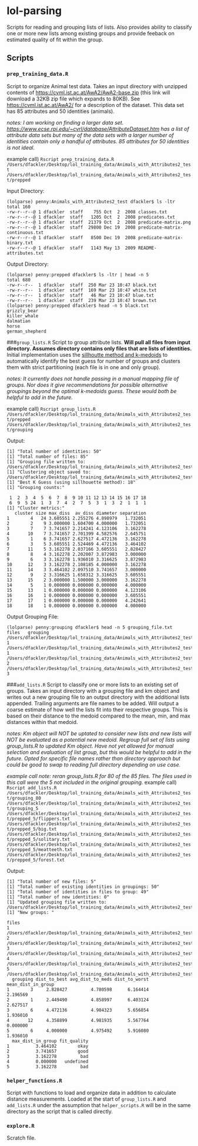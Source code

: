 # lol-parsing
Scripts for reading and grouping lists of lists. Also provides ability to classify one or more new lists among existing groups and provide feeback on estimated quality of fit within the group.

## Scripts
### `prep_training_data.R`
Script to organize Animal test data. Takes an input directory with unzipped contents of https://cvml.ist.ac.at/AwA2/AwA2-base.zip (this link will download a 32KB zip file which expands to 80KB). See https://cvml.ist.ac.at/AwA2/ for a description of the dataset. This data set has 85 attributes and 50 identities (animals).

*notes: I am working on finding a larger data set. https://www.ecse.rpi.edu/~cvrl/database/AttributeDataset.htm has a list of attribute data sets but many of the data sets with a larger number of identities contain only a handful of attributes. 85 attributes for 50 identities is not ideal.*

example call) `Rscript prep_training_data.R /Users/dfackler/Desktop/lol_training_data/Animals_with_Attributes2_test /Users/dfackler/Desktop/lol_training_data/Animals_with_Attributes2_test/prepped` 

Input Directory:
```
(lolparse) penny:Animals_with_Attributes2_test dfackler$ ls -ltr
total 160
-rw-r--r--@ 1 dfackler  staff    755 Oct  2  2008 classes.txt
-rw-r--r--@ 1 dfackler  staff   1205 Oct  2  2008 predicates.txt
-rw-r--r--@ 1 dfackler  staff  21379 Oct  2  2008 predicate-matrix.png
-rw-r--r--@ 1 dfackler  staff  29800 Dec 19  2008 predicate-matrix-continuous.txt
-rw-r--r--@ 1 dfackler  staff   8500 Dec 19  2008 predicate-matrix-binary.txt
-rw-r--r--@ 1 dfackler  staff   1143 May 13  2009 README-attributes.txt
```

Output Directory:
```
(lolparse) penny:prepped dfackler$ ls -ltr | head -n 5
total 680
-rw-r--r--  1 dfackler  staff  250 Mar 23 10:47 black.txt
-rw-r--r--  1 dfackler  staff  169 Mar 23 10:47 white.txt
-rw-r--r--  1 dfackler  staff   46 Mar 23 10:47 blue.txt
-rw-r--r--  1 dfackler  staff  239 Mar 23 10:47 brown.txt
(lolparse) penny:prepped dfackler$ head -n 5 black.txt
grizzly_bear
killer_whale
dalmatian
horse
german_shepherd
```

###`group_lists.R`
Script to group attribute lists. **Will pull all files from input directory. Assumes directory contains only files that are lists of identities.** Initial implementation uses the [sillhoutte method and k-medoids](https://en.wikipedia.org/wiki/K-medoids) to automatically identify the best guess for number of groups and clusters them with strict partitioning (each file is in one and only group). 

*notes: It currently does not handle passing in a manual mapping file of groups. Nor does it give recommendations for possible alternative groupings beyond the optimal k-medoids guess. These would both be helpful to add in the future.*

example call) `Rscript group_lists.R /Users/dfackler/Desktop/lol_training_data/Animals_with_Attributes2_test/prepped /Users/dfackler/Desktop/lol_training_data/Animals_with_Attributes2_test/grouping`

Output:
```
[1] "Total number of identities: 50"
[1] "Total number of files: 85"
[1] "Grouping file written to: /Users/dfackler/Desktop/lol_training_data/Animals_with_Attributes2_test/grouping/grouping_file.txt"
[1] "Clustering object saved to: /Users/dfackler/Desktop/lol_training_data/Animals_with_Attributes2_test/grouping/km.RData"
[1] "Best K Guess (using sillhouette method): 18"
[1] "Grouping counts:"

 1  2  3  4  5  6  7  8  9 10 11 12 13 14 15 16 17 18 
 6  9  5 24  1  3  7  4  2  7  5  3  1  3  2  1  1  1 
[1] "Cluster metrics:"
   cluster size max_diss  av_diss diameter separation
1        4   24 3.605551 2.255276 4.898979   1.732051
2        2    9 3.000000 1.604700 4.000000   1.732051
3        7    7 3.741657 2.214241 4.123106   3.162278
4       10    7 3.741657 2.701399 4.582576   2.645751
5        1    6 3.741657 2.627517 4.472136   3.162278
6        3    5 3.605551 2.524469 4.472136   3.464102
7       11    5 3.162278 2.037166 3.605551   2.828427
8        8    4 3.162278 2.202007 3.872983   3.000000
9        6    3 3.162278 1.936010 3.316625   3.872983
10      12    3 3.162278 2.108185 4.000000   3.162278
11      14    3 3.464102 2.097510 3.741657   3.000000
12       9    2 3.316625 1.658312 3.316625   3.605551
13      15    2 3.000000 1.500000 3.000000   3.162278
14       5    1 0.000000 0.000000 0.000000   4.000000
15      13    1 0.000000 0.000000 0.000000   4.123106
16      16    1 0.000000 0.000000 0.000000   3.605551
17      17    1 0.000000 0.000000 0.000000   4.242641
18      18    1 0.000000 0.000000 0.000000   4.000000
```

Output Grouping File:
```
(lolparse) penny:grouping dfackler$ head -n 5 grouping_file.txt 
files	grouping
/Users/dfackler/Desktop/lol_training_data/Animals_with_Attributes2_test/prepped/active.txt	1
/Users/dfackler/Desktop/lol_training_data/Animals_with_Attributes2_test/prepped/agility.txt	1
/Users/dfackler/Desktop/lol_training_data/Animals_with_Attributes2_test/prepped/arctic.txt	2
/Users/dfackler/Desktop/lol_training_data/Animals_with_Attributes2_test/prepped/big.txt	3
```

###`add_lists.R`
Script to classify one or more lists to an existing set of groups. Takes an input directory with a grouping file and km object and writes out a new grouping file to an output directory with the additional lists appended. Trailing arguments are file names to be added. Will output a coarse estimate of how well the lists fit into their respective groups. This is based on their distance to the medoid compared to the mean, min, and max distances within that medoid.

*notes: Km object will NOT be uptated to consider new lists and new lists will NOT be evaluated as a potential new medoid. Regroup full set of lists using group_lists.R to updated Km object. Have not yet allowed for manual selection and evaluation of list group, but this would be helpful to add in the future. Opted for specific file names rather than directory approach but could be good to swap to reading full directory depending on use case.*

*example call note: reran group_lists.R for 80 of the 85 files. The files used in this call were the 5 not included in the original grouping.*
example call) `Rscript add_lists.R /Users/dfackler/Desktop/lol_training_data/Animals_with_Attributes2_test/grouping_80 /Users/dfackler/Desktop/lol_training_data/Animals_with_Attributes2_test/grouping_5 /Users/dfackler/Desktop/lol_training_data/Animals_with_Attributes2_test/prepped_5/flippers.txt /Users/dfackler/Desktop/lol_training_data/Animals_with_Attributes2_test/prepped_5/big.txt /Users/dfackler/Desktop/lol_training_data/Animals_with_Attributes2_test/prepped_5/solitary.txt /Users/dfackler/Desktop/lol_training_data/Animals_with_Attributes2_test/prepped_5/meatteeth.txt /Users/dfackler/Desktop/lol_training_data/Animals_with_Attributes2_test/prepped_5/forest.txt`

Output: 
```
[1] "Total number of new files: 5"
[1] "Total number of existing identities in groupings: 50"
[1] "Total number of identities in files to group: 49"
[1] "Total number of new identities: 0"
[1] "Updated grouping file written to: /Users/dfackler/Desktop/lol_training_data/Animals_with_Attributes2_test/grouping_5/grouping_file.txt"
[1] "New groups: "
                                                                                            files
1  /Users/dfackler/Desktop/lol_training_data/Animals_with_Attributes2_test/prepped_5/flippers.txt
2       /Users/dfackler/Desktop/lol_training_data/Animals_with_Attributes2_test/prepped_5/big.txt
3  /Users/dfackler/Desktop/lol_training_data/Animals_with_Attributes2_test/prepped_5/solitary.txt
4 /Users/dfackler/Desktop/lol_training_data/Animals_with_Attributes2_test/prepped_5/meatteeth.txt
5    /Users/dfackler/Desktop/lol_training_data/Animals_with_Attributes2_test/prepped_5/forest.txt
  grouping dist_to_best avg_dist_to_meds dist_to_worst mean_dist_in_group
1        3     2.828427         4.780598      6.164414           2.196569
2        1     2.449490         4.858997      6.403124           2.627517
3        6     4.472136         4.984323      5.656854           1.936010
4       12     4.358899         4.981935      5.567764           0.000000
5        6     4.000000         4.975492      5.916080           1.936010
  max_dist_in_group fit_quality
1          3.464102        okay
2          3.741657        good
3          3.162278         bad
4          0.000000   undefined
5          3.162278         bad
```

### `helper_functions.R`
Script with functions to load and organize data in addition to calculate distance measurements. Loaded at the start of `group_lists.R` and `add_lists.R` under the assumption that `helper_scripts.R` will be in the same directory as the script that is called directly.

### `explore.R`
Scratch file.